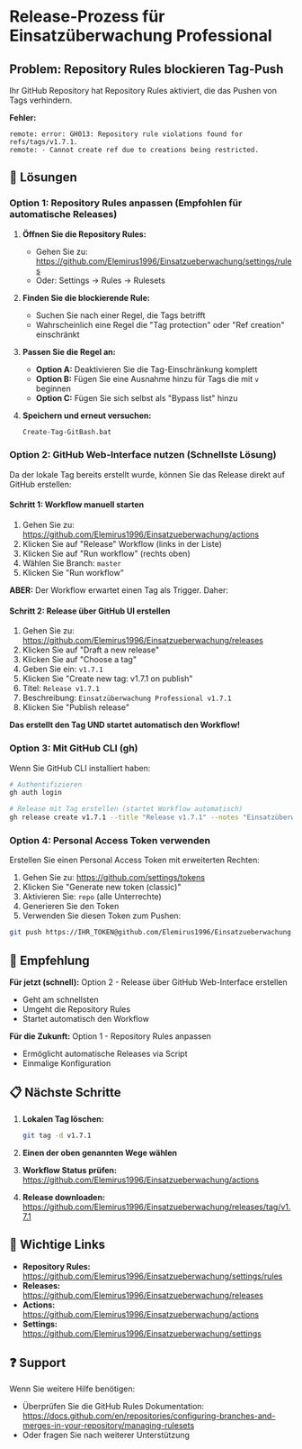 # Release-Prozess für Einsatzüberwachung Professional

## Problem: Repository Rules blockieren Tag-Push

Ihr GitHub Repository hat Repository Rules aktiviert, die das Pushen von Tags verhindern.

**Fehler:**
```
remote: error: GH013: Repository rule violations found for refs/tags/v1.7.1.
remote: - Cannot create ref due to creations being restricted.
```

## 🔧 Lösungen

### Option 1: Repository Rules anpassen (Empfohlen für automatische Releases)

1. **Öffnen Sie die Repository Rules:**
   - Gehen Sie zu: https://github.com/Elemirus1996/Einsatzueberwachung/settings/rules
   - Oder: Settings → Rules → Rulesets

2. **Finden Sie die blockierende Rule:**
   - Suchen Sie nach einer Regel, die Tags betrifft
   - Wahrscheinlich eine Regel die "Tag protection" oder "Ref creation" einschränkt

3. **Passen Sie die Regel an:**
   - **Option A:** Deaktivieren Sie die Tag-Einschränkung komplett
   - **Option B:** Fügen Sie eine Ausnahme hinzu für Tags die mit `v` beginnen
   - **Option C:** Fügen Sie sich selbst als "Bypass list" hinzu

4. **Speichern und erneut versuchen:**
   ```cmd
   Create-Tag-GitBash.bat
   ```

### Option 2: GitHub Web-Interface nutzen (Schnellste Lösung)

Da der lokale Tag bereits erstellt wurde, können Sie das Release direkt auf GitHub erstellen:

#### Schritt 1: Workflow manuell starten
1. Gehen Sie zu: https://github.com/Elemirus1996/Einsatzueberwachung/actions
2. Klicken Sie auf "Release" Workflow (links in der Liste)
3. Klicken Sie auf "Run workflow" (rechts oben)
4. Wählen Sie Branch: `master`
5. Klicken Sie "Run workflow"

**ABER:** Der Workflow erwartet einen Tag als Trigger. Daher:

#### Schritt 2: Release über GitHub UI erstellen
1. Gehen Sie zu: https://github.com/Elemirus1996/Einsatzueberwachung/releases
2. Klicken Sie auf "Draft a new release"
3. Klicken Sie auf "Choose a tag"
4. Geben Sie ein: `v1.7.1`
5. Klicken Sie "Create new tag: v1.7.1 on publish"
6. Titel: `Release v1.7.1`
7. Beschreibung: `Einsatzüberwachung Professional v1.7.1`
8. Klicken Sie "Publish release"

**Das erstellt den Tag UND startet automatisch den Workflow!**

### Option 3: Mit GitHub CLI (gh)

Wenn Sie GitHub CLI installiert haben:

```bash
# Authentifizieren
gh auth login

# Release mit Tag erstellen (startet Workflow automatisch)
gh release create v1.7.1 --title "Release v1.7.1" --notes "Einsatzüberwachung Professional v1.7.1"
```

### Option 4: Personal Access Token verwenden

Erstellen Sie einen Personal Access Token mit erweiterten Rechten:

1. Gehen Sie zu: https://github.com/settings/tokens
2. Klicken Sie "Generate new token (classic)"
3. Aktivieren Sie: `repo` (alle Unterrechte)
4. Generieren Sie den Token
5. Verwenden Sie diesen Token zum Pushen:

```bash
git push https://IHR_TOKEN@github.com/Elemirus1996/Einsatzueberwachung.git v1.7.1
```

## 🎯 Empfehlung

**Für jetzt (schnell):** Option 2 - Release über GitHub Web-Interface erstellen
- Geht am schnellsten
- Umgeht die Repository Rules
- Startet automatisch den Workflow

**Für die Zukunft:** Option 1 - Repository Rules anpassen
- Ermöglicht automatische Releases via Script
- Einmalige Konfiguration

## 📋 Nächste Schritte

1. **Lokalen Tag löschen:**
   ```bash
   git tag -d v1.7.1
   ```

2. **Einen der oben genannten Wege wählen**

3. **Workflow Status prüfen:**
   https://github.com/Elemirus1996/Einsatzueberwachung/actions

4. **Release downloaden:**
   https://github.com/Elemirus1996/Einsatzueberwachung/releases/tag/v1.7.1

## 🔗 Wichtige Links

- **Repository Rules:** https://github.com/Elemirus1996/Einsatzueberwachung/settings/rules
- **Releases:** https://github.com/Elemirus1996/Einsatzueberwachung/releases
- **Actions:** https://github.com/Elemirus1996/Einsatzueberwachung/actions
- **Settings:** https://github.com/Elemirus1996/Einsatzueberwachung/settings

## ❓ Support

Wenn Sie weitere Hilfe benötigen:
- Überprüfen Sie die GitHub Rules Dokumentation: https://docs.github.com/en/repositories/configuring-branches-and-merges-in-your-repository/managing-rulesets
- Oder fragen Sie nach weiterer Unterstützung
